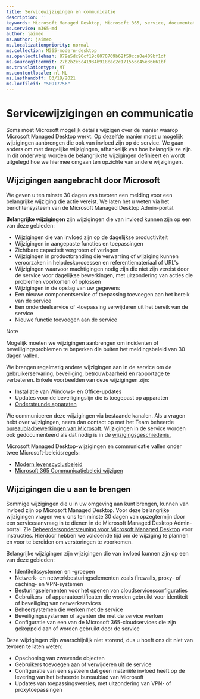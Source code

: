 ```yaml
---
title: Servicewijzigingen en communicatie
description: ''
keywords: Microsoft Managed Desktop, Microsoft 365, service, documentatie
ms.service: m365-md
author: jaimeo
ms.author: jaimeo
ms.localizationpriority: normal
ms.collection: M365-modern-desktop
ms.openlocfilehash: 879e5dc96cf19c8070769b62f59cca0e409bf1df
ms.sourcegitcommit: 27b2b2e5c41934b918cac2c171556c45e36661bf
ms.translationtype: MT
ms.contentlocale: nl-NL
ms.lasthandoff: 03/19/2021
ms.locfileid: "50917756"
---
```

# <a name="service-changes-and-communication"></a>Servicewijzigingen en communicatie

Soms moet Microsoft mogelijk details wijzigen over de manier waarop Microsoft Managed Desktop werkt. Op dezelfde manier moet u mogelijk wijzigingen aanbrengen die ook van invloed zijn op de service. We gaan anders om met dergelijke wijzigingen, afhankelijk van hoe belangrijk ze zijn. In dit onderwerp worden de belangrijkste wijzigingen definieert en wordt uitgelegd hoe we hiermee omgaan ten opzichte van andere wijzigingen.



## <a name="changes-made-by-microsoft"></a>Wijzigingen aangebracht door Microsoft

We geven u ten minste 30 dagen van tevoren een melding voor een belangrijke wijziging die actie vereist. We laten het u weten via het berichtensysteem van de Microsoft Managed Desktop Admin-portal.

**Belangrijke wijzigingen** zijn wijzigingen die van invloed kunnen zijn op een van deze gebieden:
- Wijzigingen die van invloed zijn op de dagelijkse productiviteit
- Wijzigingen in aangepaste functies en toepassingen
- Zichtbare capaciteit vergroten of verlagen
- Wijzigingen in productbranding die verwarring of wijziging kunnen veroorzaken in helpdeskprocessen en referentiemateriaal of URL's
- Wijzigingen waarvoor machtigingen nodig zijn die niet zijn vereist door de service voor dagelijkse bewerkingen, met uitzondering van acties die problemen voorkomen of oplossen
- Wijzigingen in de opslag van uw gegevens
- Een nieuwe componentservice of toepassing toevoegen aan het bereik van de service
- Een onderdeelservice of -toepassing verwijderen uit het bereik van de service
- Nieuwe functie toevoegen aan de service

> [!NOTE]
> Mogelijk moeten we wijzigingen aanbrengen om incidenten of beveiligingsproblemen te beperken die buiten het meldingsbeleid van 30 dagen vallen.

We brengen regelmatig andere wijzigingen aan in de service om de gebruikerservaring, beveiliging, betrouwbaarheid en rapportage te verbeteren. Enkele voorbeelden van deze wijzigingen zijn:

- Installatie van Windows- en Office-updates
- Updates voor de beveiligingslijn die is toegepast op apparaten
- [Ondersteunde apparaten](device-list.md)

We communiceren deze wijzigingen via bestaande kanalen. Als u vragen hebt over wijzigingen, neem dan contact op met het Team beheerde [bureaubladbewerkingen van Microsoft.](../working-with-managed-desktop/admin-support.md) Wijzigingen in de service worden ook gedocumenteerd als dat nodig is in de [wijzigingsgeschiedenis.](../change-history-managed-desktop.md)

Microsoft Managed Desktop-wijzigingen en communicatie vallen onder twee Microsoft-beleidsregels:
- [Modern levenscyclusbeleid](https://support.microsoft.com/help/30881/modern-lifecycle-policy)
- [Microsoft 365 Communicatiebeleid wijzigen](/office365/admin/manage/message-center?view=o365-worldwide)

## <a name="changes-you-make"></a>Wijzigingen die u aan te brengen

Sommige wijzigingen die u in uw omgeving aan kunt brengen, kunnen van invloed zijn op Microsoft Managed Desktop. Voor deze belangrijke wijzigingen vragen we u ons ten minste 30 dagen van opzegtermijn door een serviceaanvraag in te dienen in de Microsoft Managed Desktop Admin-portal. Zie [Beheerdersondersteuning voor Microsoft Managed Desktop](../working-with-managed-desktop/admin-support.md) voor instructies. Hierdoor hebben we voldoende tijd om de wijziging te plannen en voor te bereiden om verstoringen te voorkomen.

Belangrijke wijzigingen zijn wijzigingen die van invloed kunnen zijn op een van deze gebieden:

- Identiteitssystemen en -groepen
- Netwerk- en netwerkbesturingselementen zoals firewalls, proxy- of caching- en VPN-systemen
- Besturingselementen voor het openen van cloudservicesconfiguraties
- Gebruikers- of apparaatcertificaten die worden gebruikt voor identiteit of beveiliging van netwerkservices
- Beheersystemen die werken met de service
- Beveiligingssystemen of agenten die met de service werken
- Configuratie van een van de Microsoft 365-cloudservices die zijn gekoppeld aan of worden gebruikt door de service

Deze wijzigingen zijn waarschijnlijk niet storend, dus u hoeft ons dit niet van tevoren te laten weten:

- Opschoning van zwevende objecten
- Gebruikers toevoegen aan of verwijderen uit de service
- Configuratie van een systeem dat geen materiële invloed heeft op de levering van het beheerde bureaublad van Microsoft
- Updates van toepassingsversies, met uitzondering van VPN- of proxytoepassingen